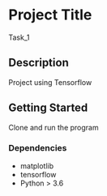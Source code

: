 # Project Title

Task_1

## Description

Project using Tensorflow

## Getting Started

Clone and run the program

### Dependencies

* matplotlib
* tensorflow
* Python > 3.6

